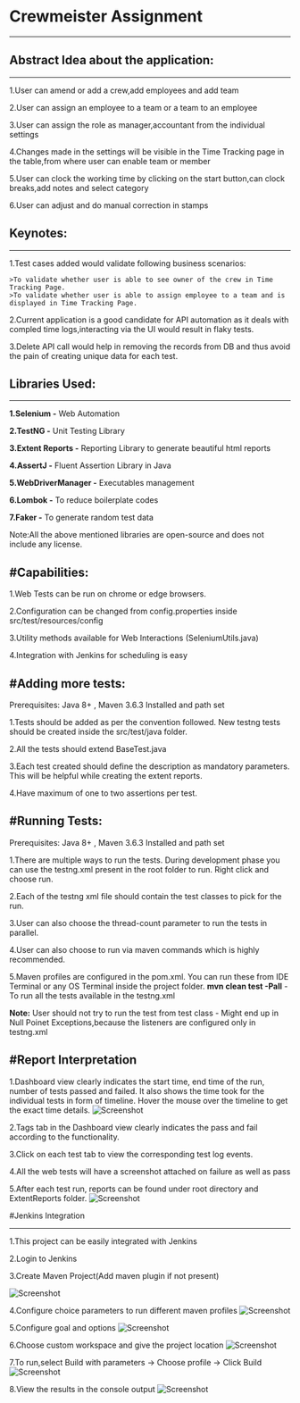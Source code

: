 # Crewmeister Assignment
----------

## Abstract Idea about the application:

----------

1.User can amend or add a crew,add employees and add team

2.User can assign an employee to a team or a team to an employee

3.User can assign the role as manager,accountant from the individual settings

4.Changes made in the settings will be visible in the Time Tracking page in the table,from where user can enable team or member

5.User can clock the working time by clicking on the start button,can clock breaks,add notes and select category

6.User can adjust and do manual correction in stamps

## Keynotes:

-----------
1.Test cases added would validate following business scenarios:

    >To validate whether user is able to see owner of the crew in Time Tracking Page.
    >To validate whether user is able to assign employee to a team and is displayed in Time Tracking Page.

2.Current application is a good candidate for API automation as it deals with compled time logs,interacting via the UI would
result in flaky tests.

3.Delete API call would help in removing the records from DB and thus avoid the pain of creating unique data for each
test.

## Libraries Used:
----------
**1.Selenium         -** Web Automation

**2.TestNG           -** Unit Testing Library

**3.Extent Reports   -** Reporting Library to generate beautiful html reports

**4.AssertJ          -** Fluent Assertion Library in Java

**5.WebDriverManager -** Executables management

**6.Lombok           -** To reduce boilerplate codes

**7.Faker            -** To generate random test data

Note:All the above mentioned libraries are open-source and does not include any license.

#Capabilities:
------------
1.Web Tests can be run on chrome or edge browsers.

2.Configuration can be changed from config.properties inside src/test/resources/config

3.Utility methods available for Web Interactions (SeleniumUtils.java)

4.Integration with Jenkins for scheduling is easy

#Adding more tests:
-----------
Prerequisites: Java 8+ , Maven 3.6.3 Installed and path set

1.Tests should be added as per the convention followed. New testng tests should be created inside the src/test/java folder.

2.All the tests should extend BaseTest.java

3.Each test created should define the description as mandatory parameters. This will be helpful while creating the extent reports.

4.Have maximum of one to two assertions per test.

#Running Tests:
----------
Prerequisites: Java 8+ , Maven 3.6.3 Installed and path set

1.There are multiple ways to run the tests. During development phase you can use the testng.xml present in the root folder to run. Right click and choose run.

2.Each of the testng xml file should contain the test classes to pick for the run.

3.User can also choose the thread-count parameter to run the tests in parallel.

4.User can also choose to run via maven commands which is highly recommended.

5.Maven profiles are configured in the pom.xml. You can run these from IDE Terminal or any OS Terminal inside the project folder.
**mvn clean test -Pall** - To run all the tests available in the testng.xml

**Note:** User should not try to run the test from test class - Might end up in Null Poinet Exceptions,because the listeners are configured only in testng.xml

#Report Interpretation
------------
1.Dashboard view clearly indicates the start time, end time of the run, number of tests passed and failed. It also shows the time took for the individual tests in form of timeline. Hover the mouse over the timeline to get the exact time details.
![Screenshot](readmeimages/Dashboard.png)

2.Tags tab in the Dashboard view clearly indicates the pass and fail according to the functionality.

3.Click on each test tab to view the corresponding test log events.

4.All the web tests will have a screenshot attached on failure as well as pass

5.After each test run, reports can be found under root directory and ExtentReports folder.
![Screenshot](readmeimages/TestCases.png)


#Jenkins Integration

-----------
1.This project can be easily integrated with Jenkins

2.Login to Jenkins

3.Create Maven Project(Add maven plugin if not present)

![Screenshot](readmeimages/MavenProject.png)

4.Configure choice parameters to run different maven profiles
![Screenshot](readmeimages/ChoiceParameters.png)

5.Configure goal and options
![Screenshot](readmeimages/Goals.png)

6.Choose custom workspace and give the project location
![Screenshot](readmeimages/Workspace.png)

7.To run,select Build with parameters -> Choose profile -> Click Build
![Screenshot](readmeimages/Build.png)

8.View the results in the console output
![Screenshot](readmeimages/logs.png)



